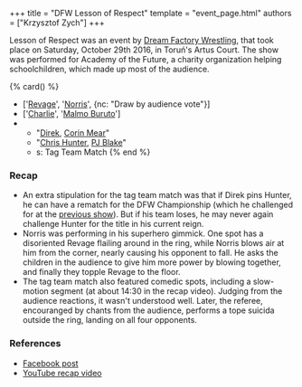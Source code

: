 +++
title = "DFW Lesson of Respect"
template = "event_page.html"
authors = ["Krzysztof Zych"]
+++

Lesson of Respect was an event by [Dream Factory Wrestling](@/o/dfw.md), that took place on Saturday, October 29th 2016, in Toruń's Artus Court. The show was performed for Academy of the Future, a charity organization helping schoolchildren, which made up most of the audience.

{% card() %}
- ['[Revage](@/w/rafael-kid.md)', '[Norris](@/w/isnorr.md)', {nc: "Draw by audience
      vote"}]
- ['[Charlie](@/w/madman-charlie.md)', '[Malmo Buruto](@/w/malmo-buruto.md)']
- - "[Direk](@/w/direk.md), [Corin Mear](@/w/corin-mear.md)"
  - "[Chris Hunter](@/w/chris-hunter.md), [PJ Blake](@/w/pj-blake.md)"
  - s: Tag Team Match
{% end %}

### Recap

* An extra stipulation for the tag team match was that if Direk pins Hunter, he can have a rematch for the DFW Championship (which he challenged for at the [previous show](@/e/dfw/2016-10-10-dfw-step-two.md)). But if his team loses, he may never again challenge Hunter for the title in his current reign.
* Norris was performing in his superhero gimmick. One spot has a disoriented Revage flailing around in the ring, while Norris blows air at him from the corner, nearly causing his opponent to fall. He asks the children in the audience to give him more power by blowing together, and finally they topple Revage to the floor.
* The tag team match also featured comedic spots, including a slow-motion segment (at about 14:30 in the recap video). Judging from the audience reactions, it wasn't understood well. Later, the referee, encouranged by chants from the audience, performs a tope suicida outside the ring, landing on all four opponents.

### References

* [Facebook post](https://www.facebook.com/DreamFactoryWrestling/posts/pfbid02nNkFEYD8Z1YvYwTb8kkyYPxkm55qFcMNei2PgM4TyQ3CpCE9KpPNM4fpWALyEMFEl)
* [YouTube recap video](https://www.youtube.com/watch?v=KtJYrMjoIrE)
